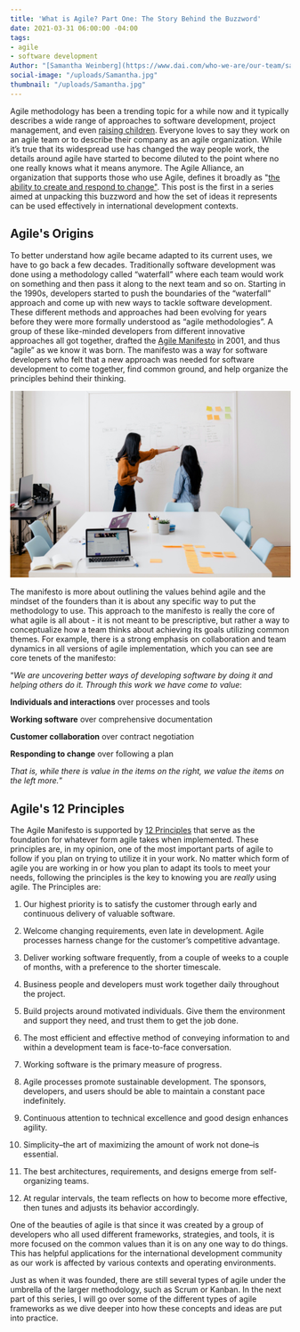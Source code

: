 ```yaml
---
title: 'What is Agile? Part One: The Story Behind the Buzzword'
date: 2021-03-31 06:00:00 -04:00
tags:
- agile
- software development
Author: "[Samantha Weinberg](https://www.dai.com/who-we-are/our-team/samantha-weinberg)"
social-image: "/uploads/Samantha.jpg"
thumbnail: "/uploads/Samantha.jpg"
---
```


Agile methodology has been a trending topic for a while now and it typically describes a wide range of approaches to software development, project management, and even [raising children](https://www.ted.com/talks/bruce_feiler_agile_programming_for_your_family?language=en). Everyone loves to say they work on an agile team or to describe their company as an agile organization. While it’s true that its widespread use has changed the way people work, the details around agile have started to become diluted to the point where no one really knows what it means anymore. The Agile Alliance, an organization that supports those who use Agile, defines it broadly as "[the ability to create and respond to change"](https://www.agilealliance.org/agile101/). This post is the first in a series aimed at unpacking this buzzword and how the set of ideas it represents can be used effectively in international development contexts.

## Agile's Origins

To better understand how agile became adapted to its current uses, we have to go back a few decades. Traditionally software development was done using a methodology called “waterfall” where each team would work on something and then pass it along to the next team and so on. Starting in the 1990s, developers started to push the boundaries of the “waterfall” approach and come up with new ways to tackle software development. These different methods and approaches had been evolving for years before they were more formally understood as “agile methodologies”. A group of these like-minded developers from different innovative approaches all got together, drafted the [Agile Manifesto](http://agilemanifesto.org/) in 2001, and thus “agile” as we know it was born. The manifesto was a way for software developers who felt that a new approach was needed for software development to come together, find common ground, and help organize the principles behind their thinking.

![Samantha.jpg](/uploads/Samantha.jpg)

The manifesto is more about outlining the values behind agile and the mindset of the founders than it is about any specific way to put the methodology to use. This approach to the manifesto is really the core of what agile is all about - it is not meant to be prescriptive, but rather a way to conceptualize how a team thinks about achieving its goals utilizing common themes. For example, there is a strong emphasis on collaboration and team dynamics in all versions of agile implementation, which you can see are core tenets of the manifesto:

“*We are uncovering better ways of developing software by doing it and helping others do it. Through this work we have come to value*:

**Individuals and interactions** over processes and tools

**Working software** over comprehensive documentation

**Customer collaboration** over contract negotiation

**Responding to change** over following a plan

*That is, while there is value in the items on the right, we value the items on the left more.*”

## Agile's 12 Principles

The Agile Manifesto is supported by [12 Principles](http://agilemanifesto.org/principles.html) that serve as the foundation for whatever form agile takes when implemented. These principles are, in my opinion, one of the most important parts of agile to follow if you plan on trying to utilize it in your work. No matter which form of agile you are working in or how you plan to adapt its tools to meet your needs, following the principles is the key to knowing you are *really* using agile. The Principles are:

1. Our highest priority is to satisfy the customer through early and continuous delivery of valuable software.

2. Welcome changing requirements, even late in development. Agile processes harness change for the customer’s competitive advantage.

3. Deliver working software frequently, from a couple of weeks to a couple of months, with a preference to the shorter timescale.

4. Business people and developers must work together daily throughout the project.

5. Build projects around motivated individuals. Give them the environment and support they need, and trust them to get the job done.

6. The most efficient and effective method of conveying information to and within a development team is face-to-face conversation.

7. Working software is the primary measure of progress.

8. Agile processes promote sustainable development. The sponsors, developers, and users should be able to maintain a constant pace indefinitely.

9. Continuous attention to technical excellence and good design enhances agility.

10. Simplicity–the art of maximizing the amount of work not done–is essential.

11. The best architectures, requirements, and designs emerge from self-organizing teams.

12. At regular intervals, the team reflects on how to become more effective, then tunes and adjusts its behavior accordingly.

One of the beauties of agile is that since it was created by a group of developers who all used different frameworks, strategies, and tools, it is more focused on the common values than it is on any one way to do things. This has helpful applications for the international development community as our work is affected by various contexts and operating environments.

Just as when it was founded, there are still several types of agile under the umbrella of the larger methodology, such as Scrum or Kanban. In the next part of this series, I will go over some of the different types of agile frameworks as we dive deeper into how these concepts and ideas are put into practice.
